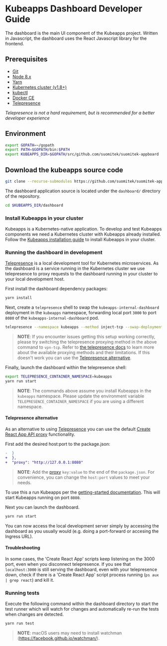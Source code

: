 # Kubeapps Dashboard Developer Guide

The dashboard is the main UI component of the Kubeapps project. Written in Javascript, the dashboard uses the React Javascript library for the frontend.

## Prerequisites

- [Git](https://git-scm.com/)
- [Node 8.x](https://nodejs.org/)
- [Yarn](https://yarnpkg.com)
- [Kubernetes cluster (v1.8+)](https://kubernetes.io/docs/setup/pick-right-solution/)
- [kubectl](https://kubernetes.io/docs/tasks/tools/install-kubectl/)
- [Docker CE](https://www.docker.com/community-edition)
- [Telepresence](https://telepresence.io)

*Telepresence is not a hard requirement, but is recommended for a better developer experience*

## Environment

```bash
export GOPATH=~/gopath
export PATH=$GOPATH/bin:$PATH
export KUBEAPPS_DIR=$GOPATH/src/github.com/suomitek/suomitek-appboard
```
## Download the kubeapps source code

```bash
git clone --recurse-submodules https://github.com/suomitek/suomitek-appboard $KUBEAPPS_DIR
```

The dashboard application source is located under the `dashboard/` directory of the repository.

```bash
cd $KUBEAPPS_DIR/dashboard
```

### Install Kubeapps in your cluster

Kubeapps is a Kubernetes-native application. To develop and test Kubeapps components we need a Kubernetes cluster with Kubeapps already installed. Follow the [Kubeapps installation guide](../../chart/kubeapps/README.md) to install Kubeapps in your cluster.

### Running the dashboard in development

[Telepresence](https://www.telepresence.io/) is a local development tool for Kubernetes microservices. As the dashboard is a service running in the Kubernetes cluster we use telepresence to proxy requests to the dashboard running in your cluster to your local development host.

First install the dashboard dependency packages:

```bash
yarn install
```

Next, create a `telepresence` shell to swap the `kubeapps-internal-dashboard` deployment in the `kubeapps` namespace, forwarding local port `3000` to port `8080` of the `kubeapps-internal-dashboard` pod.

```bash
telepresence --namespace kubeapps --method inject-tcp --swap-deployment kubeapps-internal-dashboard --expose 3000:8080 --run-shell
```

> **NOTE**: If you encounter issues getting this setup working correctly, please try switching the telepresence proxying method in the above command to `vpn-tcp`. Refer to [the telepresence docs](https://www.telepresence.io/reference/methods) to learn more about the available proxying methods and their limitations. If this doesn't work you can use the [Telepresence alternative](#telepresence-alternative).

Finally, launch the dashboard within the telepresence shell:

```bash
export TELEPRESENCE_CONTAINER_NAMESPACE=kubeapps
yarn run start
```

> **NOTE**: The commands above assume you install Kubeapps in the `kubeapps` namespace. Please update the environment variable `TELEPRESENCE_CONTAINER_NAMESPACE` if you are using a different namespace.

#### Telepresence alternative

As an alternative to using [Telepresence](https://www.telepresence.io/) you can use the default [Create React App API proxy](https://create-react-app.dev/docs/proxying-api-requests-in-development/) functionality.

First add the desired host:port to the package.json:

```patch
-  }
+  },
+  "proxy": "http://127.0.0.1:8080"
```

> **NOTE**: Add the [proxy](../../dashboard/package.json#L176) `key:value` to the end of the `package.json`. For convenience, you can change the `host:port` values to meet your needs.

To use this a run Kubeapps per the [getting-started documentation](../../docs/user/getting-started.md#step-3-start-the-kubeapps-dashboard). This will start Kubeapps running on port `8080`.

Next you can launch the dashboard.

```bash
yarn run start
```

You can now access the local development server simply by accessing the dashboard as you usually would (e.g. doing a port-forward or accesing the Ingress URL).

#### Troubleshooting

In some cases, the 'Create React App' scripts keep listening on the 3000 port, even when you disconnect telepresence. If you see that `localhost:3000` is still serving the dashboard, even with your telepresence down, check if there is a 'Create React App' script process running (`ps aux | grep react`) and kill it.

### Running tests

Execute the following command within the dashboard directory to start the test runner which will watch for changes and automatically re-run the tests when changes are detected.

```bash
yarn run test
```

> **NOTE**: macOS users may need to install watchman (https://facebook.github.io/watchman/).

